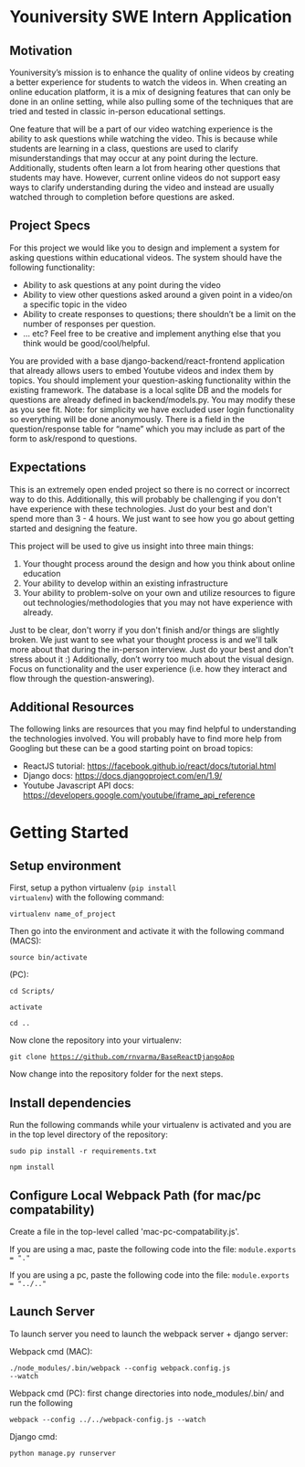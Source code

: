 <h1>Youniversity SWE Intern Application</h1>

<h2>Motivation</h2>

Youniversity’s mission is to enhance the quality of online videos by creating a better experience for students to watch the videos in. When creating an online education platform, it is a mix of designing features that can only be done in an online setting, while also pulling some of the techniques that are tried and tested in classic in-person educational settings.

One feature that will be a part of our video watching experience is the ability to ask questions while watching the video. This is because while students are learning in a class, questions are used to clarify misunderstandings that may occur at any point during the lecture. Additionally, students often learn a lot from hearing other questions that students may have. However, current online videos do not support easy ways to clarify understanding during the video and instead are usually watched through to completion before questions are asked.

<h2>Project Specs</h2>

For this project we would like you to design and implement a system for asking questions within educational videos. The system should have the following functionality:

* Ability to ask questions at any point during the video
* Ability to view other questions asked around a given point in a video/on a specific topic in the video
* Ability to create responses to questions; there shouldn’t be a limit on the number of responses per question.
* … etc? Feel free to be creative and implement anything else that you think would be good/cool/helpful. 

You are provided with a base django-backend/react-frontend application that already allows users to embed Youtube videos and index them by topics. You should implement your question-asking functionality within the existing framework. The database is a local sqlite DB and the models for questions are already defined in backend/models.py. You may modify these as you see fit. Note: for simplicity we have excluded user login functionality so everything will be done anonymously. There is a field in the question/response table for “name” which you may include as part of the form to ask/respond to questions.

<h2>Expectations</h2>

This is an extremely open ended project so there is no correct or incorrect way to do this. Additionally, this will probably be challenging if you don't have experience with these technologies. Just do your best and don't spend more than 3 - 4 hours. We just want to see how you go about getting started and designing the feature. 

This project will be used to give us insight into three main things:

1. Your thought process around the design and how you think about online education
2. Your ability to develop within an existing infrastructure 
3. Your ability to problem-solve on your own and utilize resources to figure out technologies/methodologies that you may not have experience with already.

Just to be clear, don't worry if you don't finish and/or things are slightly broken. We just want to see what your thought process is and we'll talk more about that during the in-person interview. Just do your best and don't stress about it :) Additionally, don’t worry too much about the visual design. Focus on functionality and the user experience (i.e. how they interact and flow through the question-answering). 

<h2>Additional Resources</h2>

The following links are resources that you may find helpful to understanding the technologies involved. You will probably have to find more help from Googling but these can be a good starting point on broad topics:

* ReactJS tutorial: https://facebook.github.io/react/docs/tutorial.html
* Django docs: https://docs.djangoproject.com/en/1.9/
* Youtube Javascript API docs: https://developers.google.com/youtube/iframe_api_reference

<h1>Getting Started</h1>

<h2>Setup environment</h2>

First, setup a python virtualenv (<code>pip install virtualenv</code>) with the following command:

<code>virtualenv name_of_project</code>

Then go into the environment and activate it with the following command (MACS):

<code>source bin/activate</code>

(PC):

<code>cd Scripts/</code>

<code>activate</code>

<code>cd ..</code>

Now clone the repository into your virtualenv:

<code>git clone https://github.com/rnvarma/BaseReactDjangoApp</code>

Now change into the repository folder for the next steps.

<h2>Install dependencies</h2>

Run the following commands while your virtualenv is activated and you are in the top level directory of the repository:

<code>sudo pip install -r requirements.txt</code>

<code>npm install</code>

<h2>Configure Local Webpack Path (for mac/pc compatability)</h2>

Create a file in the top-level called 'mac-pc-compatability.js'.

If you are using a mac, paste the following code into the file: <code>module.exports = "."</code>

If you are using a pc, paste the following code into the file: <code>module.exports = "../.."</code>

<h2>Launch Server</h2>

To launch server you need to launch the webpack server + django server:

Webpack cmd (MAC): 

<code>./node_modules/.bin/webpack --config webpack.config.js --watch</code>

Webpack cmd (PC): first change directories into node_modules/.bin/ and run the following

<code>webpack --config ../../webpack-config.js --watch</code>

Django cmd: 

<code>python manage.py runserver</code>

